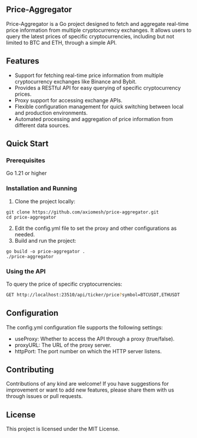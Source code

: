 Price-Aggregator
-

Price-Aggregator is a Go project designed to fetch and aggregate real-time price information from multiple cryptocurrency exchanges. It allows users to query the latest prices of specific cryptocurrencies, including but not limited to BTC and ETH, through a simple API.

## Features

- Support for fetching real-time price information from multiple cryptocurrency exchanges like Binance and Bybit.
- Provides a RESTful API for easy querying of specific cryptocurrency prices.
- Proxy support for accessing exchange APIs.
- Flexible configuration management for quick switching between local and production environments.
- Automated processing and aggregation of price information from different data sources.

## Quick Start

### Prerequisites
Go 1.21 or higher

### Installation and Running
1. Clone the project locally:
```shell
git clone https://github.com/axiomesh/price-aggregator.git
cd price-aggregator
```

2. Edit the config.yml file to set the proxy and other configurations as needed.
3. Build and run the project:
```shell
go build -o price-aggregator .
./price-aggregator
```

### Using the API
To query the price of specific cryptocurrencies:
```bash
GET http://localhost:23510/api/ticker/price?symbol=BTCUSDT,ETHUSDT
```

## Configuration

The config.yml configuration file supports the following settings:

- useProxy: Whether to access the API through a proxy (true/false).
- proxyURL: The URL of the proxy server.
- httpPort: The port number on which the HTTP server listens.

## Contributing

Contributions of any kind are welcome! If you have suggestions for improvement or want to add new features, please share them with us through issues or pull requests.

## License

This project is licensed under the MIT License.